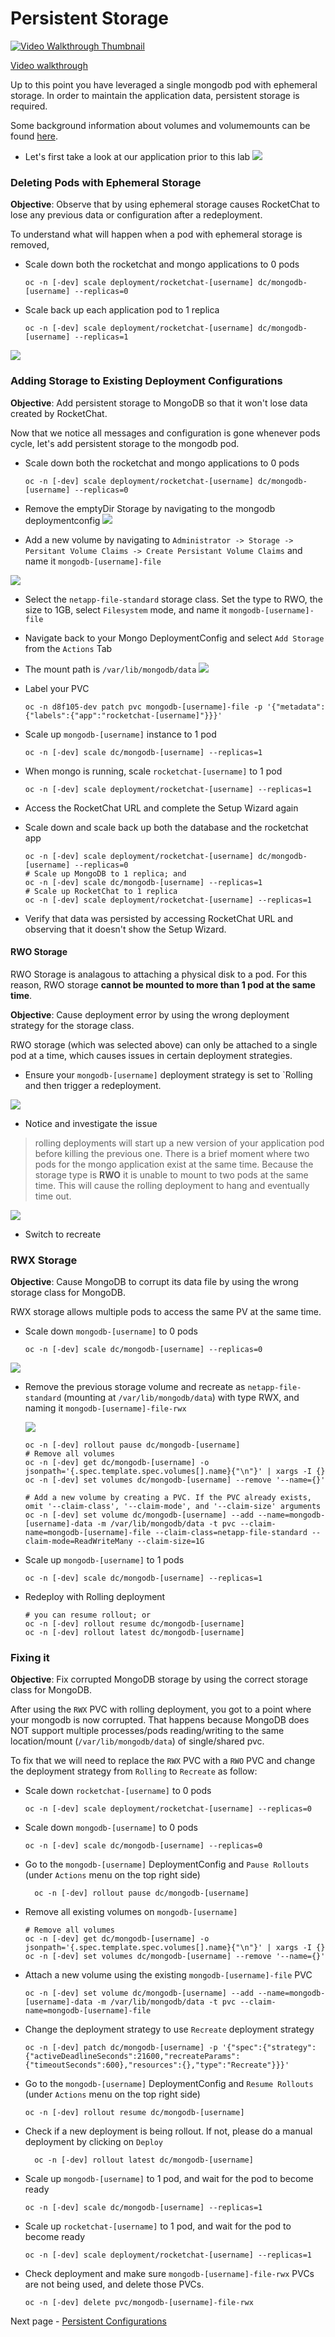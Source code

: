 # Persistent Storage

[![Video Walkthrough Thumbnail](././images/08_persistent_storage_thumb.png)](https://youtu.be/yG_dzkUUYfg)

[Video walkthrough](https://youtu.be/yG_dzkUUYfg)

Up to this point you have leveraged a single mongodb pod with ephemeral storage. In order to maintain the 
application data, persistent storage is required.  

Some background information about volumes and volumemounts can be found [here](https://kubernetes.io/docs/concepts/storage/volumes/).

- Let's first take a look at our application prior to this lab
![](./images/06_persistent_storage_01.png)

### Deleting Pods with Ephemeral Storage
__Objective__: Observe that by using ephemeral storage causes RocketChat to lose any previous data or configuration after a redeployment.

To understand what will happen when a pod with ephemeral storage is removed,
- Scale down both the rocketchat and mongo applications to 0 pods
  ```oc:cli
  oc -n [-dev] scale deployment/rocketchat-[username] dc/mongodb-[username] --replicas=0
  ```
- Scale back up each application pod to 1 replica
  ```oc:cli
  oc -n [-dev] scale deployment/rocketchat-[username] dc/mongodb-[username] --replicas=1
  ```
![](./images/06_persistent_storage_02.png)

### Adding Storage to Existing Deployment Configurations
__Objective__: Add persistent storage to MongoDB so that it won't lose data created by RocketChat.

Now that we notice all messages and configuration is gone whenever pods cycle, let's add persistent storage to the mongodb pod. 
- Scale down both the rocketchat and mongo applications to 0 pods
  ```oc:cli
  oc -n [-dev] scale deployment/rocketchat-[username] dc/mongodb-[username] --replicas=0
  ```
- Remove the emptyDir Storage by navigating to the mongodb deploymentconfig
![](./images/06_persistent_storage_03.png)

- Add a new volume by navigating to `Administrator -> Storage -> Persitant Volume Claims -> Create Persistant Volume Claims` and name it `mongodb-[username]-file`

![](./images/06_persistent_storage_04a.png)

  - Select the `netapp-file-standard` storage class. Set the type to RWO, the size to 1GB, select `Filesystem` mode, and name it `mongodb-[username]-file`

  - Navigate back to your Mongo DeploymentConfig and select `Add Storage` from the `Actions` Tab

  - The mount path is `/var/lib/mongodb/data`
![](./images/06_persistent_storage_04b.png)

- Label your PVC
  ```
  oc -n d8f105-dev patch pvc mongodb-[username]-file -p '{"metadata":{"labels":{"app":"rocketchat-[username]"}}}'
  ```

- Scale up `mongodb-[username]` instance to 1 pod
  ```oc:cli
  oc -n [-dev] scale dc/mongodb-[username] --replicas=1
  ```
- When mongo is running, scale `rocketchat-[username]` to 1 pod
  ```oc:cli
  oc -n [-dev] scale deployment/rocketchat-[username] --replicas=1
  ```
- Access the RocketChat URL and complete the Setup Wizard again
- Scale down and scale back up both the database and the rocketchat app
  ```oc:cli
  oc -n [-dev] scale deployment/rocketchat-[username] dc/mongodb-[username] --replicas=0
  # Scale up MongoDB to 1 replica; and
  oc -n [-dev] scale dc/mongodb-[username] --replicas=1
  # Scale up RocketChat to 1 replica
  oc -n [-dev] scale deployment/rocketchat-[username] --replicas=1
  ```
- Verify that data was persisted by accessing RocketChat URL and observing that it doesn't show the Setup Wizard.

#### RWO Storage

RWO Storage is analagous to attaching a physical disk to a pod. For this reason, RWO storage __cannot be mounted to more than 1 pod at the same time__.

__Objective__: Cause deployment error by using the wrong deployment strategy for the storage class.

RWO storage (which was selected above) can only be attached to a single pod at a time, which causes issues in certain deployment strategies. 

- Ensure your `mongodb-[username]` deployment strategy is set to `Rolling and then trigger a redeployment.

![](./images/06_persistent_storage_07.png)

- Notice and investigate the issue

> rolling deployments will start up a new version of your application pod before killing the previous one. There is a brief moment where two pods for the mongo application exist at the same time. Because the storage type is __RWO__ it is unable to mount to two pods at the same time. This will cause the rolling deployment to hang and eventually time out. 

![](./images/06_persistent_storage_08.png)

- Switch to recreate

### RWX Storage
__Objective__: Cause MongoDB to corrupt its data file by using the wrong storage class for MongoDB.

RWX storage allows multiple pods to access the same PV at the same time. 

- Scale down `mongodb-[username]` to 0 pods
  ```oc:cli
  oc -n [-dev] scale dc/mongodb-[username] --replicas=0
  ```

![](./images/06_persistent_storage_09.png)

- Remove the previous storage volume and recreate as `netapp-file-standard` (mounting at `/var/lib/mongodb/data`) with type RWX, and naming it `mongodb-[username]-file-rwx`

  ![](./images/06_persistent_storage_10.png)
  ```oc:cli
  oc -n [-dev] rollout pause dc/mongodb-[username] 
  # Remove all volumes
  oc -n [-dev] get dc/mongodb-[username] -o jsonpath='{.spec.template.spec.volumes[].name}{"\n"}' | xargs -I {} oc -n [-dev] set volumes dc/mongodb-[username] --remove '--name={}'

  # Add a new volume by creating a PVC. If the PVC already exists, omit '--claim-class', '--claim-mode', and '--claim-size' arguments
  oc -n [-dev] set volume dc/mongodb-[username] --add --name=mongodb-[username]-data -m /var/lib/mongodb/data -t pvc --claim-name=mongodb-[username]-file --claim-class=netapp-file-standard --claim-mode=ReadWriteMany --claim-size=1G
  ```
- Scale up `mongodb-[username]` to 1 pods
  ```oc:cli
  oc -n [-dev] scale dc/mongodb-[username] --replicas=1
  ```
- Redeploy with Rolling deployment
  ```oc:cli
  # you can resume rollout; or
  oc -n [-dev] rollout resume dc/mongodb-[username]
  oc -n [-dev] rollout latest dc/mongodb-[username]
  ```

### Fixing it
__Objective__: Fix corrupted MongoDB storage by using the correct storage class for MongoDB.

After using the `RWX` PVC with rolling deployment, you got to a point where your mongodb is now corrupted. That happens because MongoDB does NOT support multiple processes/pods reading/writing to the same location/mount (`/var/lib/mongodb/data`) of single/shared pvc.

To fix that we will need to replace the `RWX` PVC with a `RWO` PVC and change the deployment strategy from `Rolling` to `Recreate` as follow:
  - Scale down `rocketchat-[username]` to 0 pods
    ```oc:cli
    oc -n [-dev] scale deployment/rocketchat-[username] --replicas=0
    ```
  - Scale down `mongodb-[username]` to 0 pods
    ```oc:cli
    oc -n [-dev] scale dc/mongodb-[username] --replicas=0
    ```
  - Go to the `mongodb-[username]` DeploymentConfig and `Pause Rollouts` (under `Actions` menu on the top right side)
    ```oc:cli
      oc -n [-dev] rollout pause dc/mongodb-[username]
    ```
  - Remove all existing volumes on `mongodb-[username]`
    ```oc:cli
    # Remove all volumes
    oc -n [-dev] get dc/mongodb-[username] -o jsonpath='{.spec.template.spec.volumes[].name}{"\n"}' | xargs -I {} oc -n [-dev] set volumes dc/mongodb-[username] --remove '--name={}'
    ```
  - Attach a new volume using the existing `mongodb-[username]-file` PVC
    ```oc:cli
    oc -n [-dev] set volume dc/mongodb-[username] --add --name=mongodb-[username]-data -m /var/lib/mongodb/data -t pvc --claim-name=mongodb-[username]-file
    ```
  - Change the deployment strategy to use `Recreate` deployment strategy
    ```oc:cli
    oc -n [-dev] patch dc/mongodb-[username] -p '{"spec":{"strategy":{"activeDeadlineSeconds":21600,"recreateParams":{"timeoutSeconds":600},"resources":{},"type":"Recreate"}}}'
    ```
  - Go to the `mongodb-[username]` DeploymentConfig and `Resume Rollouts` (under `Actions` menu on the top right side)
    ```oc:cli
    oc -n [-dev] rollout resume dc/mongodb-[username]
    ```
  - Check if a new deployment is being rollout. If not, please do a manual deployment by clicking on `Deploy`
    ```oc:cli
      oc -n [-dev] rollout latest dc/mongodb-[username]
    ```
  - Scale up `mongodb-[username]` to 1 pod, and wait for the pod to become ready
    ```oc:cli
    oc -n [-dev] scale dc/mongodb-[username] --replicas=1
    ```
  - Scale up `rocketchat-[username]` to 1 pod, and wait for the pod to become ready
    ```oc:cli
    oc -n [-dev] scale deployment/rocketchat-[username] --replicas=1
    ```
  - Check deployment and make sure `mongodb-[username]-file-rwx` PVCs are not being used, and delete those PVCs.
    ```oc:cli
    oc -n [-dev] delete pvc/mongodb-[username]-file-rwx
    ```
Next page - [Persistent Configurations](./09_persistent_configurations.md)
